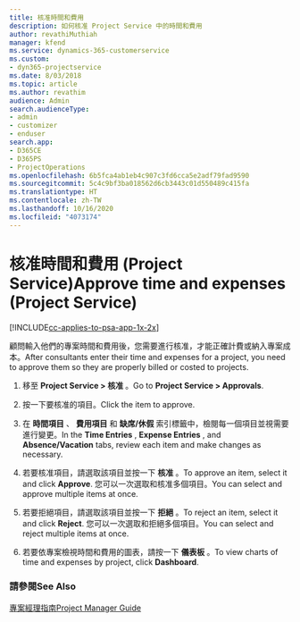 ```yaml
---
title: 核准時間和費用
description: 如何核准 Project Service 中的時間和費用
author: revathiMuthiah
manager: kfend
ms.service: dynamics-365-customerservice
ms.custom:
- dyn365-projectservice
ms.date: 8/03/2018
ms.topic: article
ms.author: revathim
audience: Admin
search.audienceType:
- admin
- customizer
- enduser
search.app:
- D365CE
- D365PS
- ProjectOperations
ms.openlocfilehash: 6b5fca4ab1eb4c907c3fd6cca5e2adf79fad9590
ms.sourcegitcommit: 5c4c9bf3ba018562d6cb3443c01d550489c415fa
ms.translationtype: HT
ms.contentlocale: zh-TW
ms.lasthandoff: 10/16/2020
ms.locfileid: "4073174"
---
```

# <a name="approve-time-and-expenses-project-service"></a><span data-ttu-id="d4d66-103">核准時間和費用 (Project Service)</span><span class="sxs-lookup"><span data-stu-id="d4d66-103">Approve time and expenses (Project Service)</span></span>

[!INCLUDE[cc-applies-to-psa-app-1x-2x](../includes/cc-applies-to-psa-app-1x-2x.md)]

<span data-ttu-id="d4d66-104">顧問輸入他們的專案時間和費用後，您需要進行核准，才能正確計費或納入專案成本。</span><span class="sxs-lookup"><span data-stu-id="d4d66-104">After consultants enter their time and expenses for a project, you need to approve them so they are properly billed or costed to projects.</span></span>  
  
1.  <span data-ttu-id="d4d66-105">移至 **Project Service > 核准** 。</span><span class="sxs-lookup"><span data-stu-id="d4d66-105">Go to **Project Service > Approvals**.</span></span>  
  
2.  <span data-ttu-id="d4d66-106">按一下要核准的項目。</span><span class="sxs-lookup"><span data-stu-id="d4d66-106">Click the item to approve.</span></span>  
  
3.  <span data-ttu-id="d4d66-107">在 **時間項目** 、 **費用項目** 和 **缺席/休假** 索引標籤中，檢閱每一個項目並視需要進行變更。</span><span class="sxs-lookup"><span data-stu-id="d4d66-107">In the **Time Entries** , **Expense Entries** , and **Absence/Vacation** tabs, review each item and make changes as necessary.</span></span>  
  
4.  <span data-ttu-id="d4d66-108">若要核准項目，請選取該項目並按一下 **核准** 。</span><span class="sxs-lookup"><span data-stu-id="d4d66-108">To approve an item, select it and click **Approve**.</span></span> <span data-ttu-id="d4d66-109">您可以一次選取和核准多個項目。</span><span class="sxs-lookup"><span data-stu-id="d4d66-109">You can select and approve multiple items at once.</span></span>  
  
5.  <span data-ttu-id="d4d66-110">若要拒絕項目，請選取該項目並按一下 **拒絕** 。</span><span class="sxs-lookup"><span data-stu-id="d4d66-110">To reject an item, select it and click **Reject**.</span></span> <span data-ttu-id="d4d66-111">您可以一次選取和拒絕多個項目。</span><span class="sxs-lookup"><span data-stu-id="d4d66-111">You can select and reject multiple items at once.</span></span>  
  
6.  <span data-ttu-id="d4d66-112">若要依專案檢視時間和費用的圖表，請按一下 **儀表板** 。</span><span class="sxs-lookup"><span data-stu-id="d4d66-112">To view charts of time and expenses by project, click **Dashboard**.</span></span>  
  
### <a name="see-also"></a><span data-ttu-id="d4d66-113">請參閱</span><span class="sxs-lookup"><span data-stu-id="d4d66-113">See Also</span></span>  
 [<span data-ttu-id="d4d66-114">專案經理指南</span><span class="sxs-lookup"><span data-stu-id="d4d66-114">Project Manager Guide</span></span>](../psa/project-manager-guide.md)
